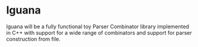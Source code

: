 # Iguana
Iguana will be a fully functional toy Parser Combinator library implemented in C++ with support for a wide range of combinators and support for parser construction from file.
